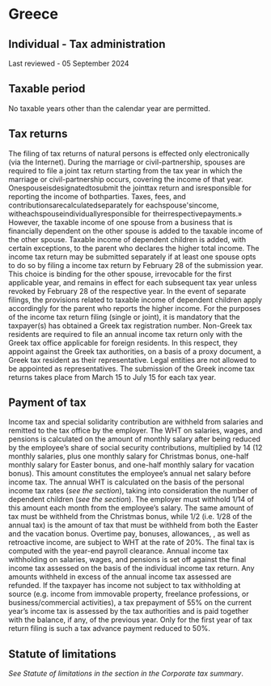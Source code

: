 # Greece
## Individual - Tax administration
Last reviewed - 05 September 2024
## Taxable period
No taxable years other than the calendar year are permitted.
## Tax returns
The filing of tax returns of natural persons is effected only electronically (via the Internet).
During the marriage or civil-partnership, spouses are required to file a joint tax return starting from the tax year in which the marriage or civil-partnership occurs, covering the income of that year. Onespouseisdesignatedtosubmit the jointtax return and isresponsible for reporting the income of bothparties. Taxes, fees, and contributionsarecalculatedseparately for eachspouse'sincome, witheachspouseindividuallyresponsible for theirrespectivepayments.»
However, the taxable income of one spouse from a business that is financially dependent on the other spouse is added to the taxable income of the other spouse. Taxable income of dependent children is added, with certain exceptions, to the parent who declares the higher total income. 
The income tax return may be submitted separately if at least one spouse opts to do so by filing a income tax return by February 28 of the submission year. This choice is binding for the other spouse, irrevocable for the first applicable year, and remains in effect for each subsequent tax year unless revoked by February 28 of the respective year. In the event of separate filings, the provisions related to taxable income of dependent children apply accordingly for the parent who reports the higher income.
For the purposes of the income tax return filing (single or joint), it is mandatory that the taxpayer(s) has obtained a Greek tax registration number. Non-Greek tax residents are required to file an annual income tax return only with the Greek tax office applicable for foreign residents. In this respect, they appoint against the Greek tax authorities, on a basis of a proxy document, a Greek tax resident as their representative. Legal entities are not allowed to be appointed as representatives.
The submission of the Greek income tax returns takes place from March 15 to July 15 for each tax year.
## Payment of tax
Income tax and special solidarity contribution are withheld from salaries and remitted to the tax office by the employer.
The WHT on salaries, wages, and pensions is calculated on the amount of monthly salary after being reduced by the employee’s share of social security contributions, multiplied by 14 (12 monthly salaries, plus one monthly salary for Christmas bonus, one-half monthly salary for Easter bonus, and one-half monthly salary for vacation bonus). This amount constitutes the employee’s annual net salary before income tax. The annual WHT is calculated on the basis of the personal income tax rates (_see the section_), taking into consideration the number of dependent children (_see the section_).
The employer must withhold 1/14 of this amount each month from the employee’s salary. The same amount of tax must be withheld from the Christmas bonus, while 1/2 (i.e. 1/28 of the annual tax) is the amount of tax that must be withheld from both the Easter and the vacation bonus. Overtime pay, bonuses, allowances, , as well as retroactive income, are subject to WHT at the rate of 20%. The final tax is computed with the year-end payroll clearance.
Annual income tax withholding on salaries, wages, and pensions is set off against the final income tax assessed on the basis of the individual income tax return. Any amounts withheld in excess of the annual income tax assessed are refunded.
If the taxpayer has income not subject to tax withholding at source (e.g. income from immovable property, freelance professions, or business/commercial activities), a tax prepayment of 55% on the current year’s income tax is assessed by the tax authorities and is paid together with the balance, if any, of the previous year. Only for the first year of tax return filing is such a tax advance payment reduced to 50%.
## Statute of limitations
_See Statute of limitations in the section in the Corporate tax summary_.

